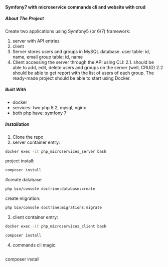 ####  Symfony7 with microservice commands cli and website with crud
##### About The Project 

Create two applications using Symfony5 (or 6/7) framework:
1. server with API entries
2. client
1. Server stores users and groups in MySQL database.
user table: id, name, email
group table: id, name
2. Client accessing the server through the API using CLI:
  2.1. should be able to add, edit, delete users and groups on the server (well, CRUD)
  2.2 should be able to get report with the list of users of each group.
The ready-made project should be able to start using Docker. 
##### Built With
*  docker
*  services: two php 8.2, mysql, nginx
*  both php have: symfony 7
##### Installation
1. Clone the repo
2. server container entry:
 ```sh
docker exec -it php_microservices_server bash
  ```
project install:
 ```sh
composer install
  ```
 #create database
  ```sh
 php bin/console doctrine:database:create
 ```
  create migration:
```sh
php bin/console doctrine:migrations:migrate
```
3. client container entry:
 ```sh
docker exec -it php_microservices_client bash
  ```
 ```sh
composer install
  ```
4. commands cli magic:
    ```sh
composer install
  ```
